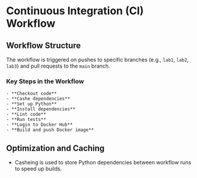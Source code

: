 # Continuous Integration (CI) Workflow 

## Workflow Structure

The workflow is triggered on pushes to specific branches (e.g., `lab1`, `lab2`, `lab3`) and pull requests to the `main` branch.

### Key Steps in the Workflow
    - **Checkout code**
    - **Cashe dependencies**
    - **Set up Python**
    - **Install dependencies** 
    - **Lint code** 
    - **Run tests**
    - **Login to Docker Hub**
    - **Build and push Docker image**

## Optimization and Caching
- Casheing is used to store Python dependencies between workflow runs to speed up builds.
